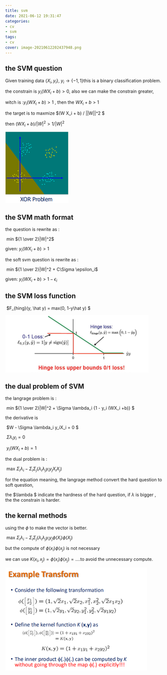 ```yaml
---
title: svm
date: 2021-06-12 19:31:47
categories:
- cv
- svm
tags:
- cv
cover: image-20210612202437948.png
---
```


## the SVM question

Given training data $\{X_i, y_i\}$, $y_i \to \{-1, 1\}$this is a binary classification problem.

the constrain is $y_i(W X_i + b) > 0$,  also we can make the constrain greater, 

witch is :$y_i (WX_i +b) > 1$ , then the $WX_i +b > 1$

the target is to maxmize $(W X_i + b) / ||W||^2 $

then ${(W X_i+b )/ |W|^2 } \gt {1 / |W|^2}$

![image-20210612202437948](svm/image-20210612202437948.png)

## the SVM math format

the question is rewrite as :

​								min ${1 \over 2}|W|^2$

given: 					$y_i (WX_i +b) > 1$ 



the soft svm question is rewrite as :

​								min ${1 \over 2}|W|^2 + C\Sigma \epsilon_i$ 

given: 					$y_i (WX_i +b) > 1 - \epsilon_i$ 



## the SVM loss function

​															$F_{hing}(y, \hat y) = max(0, 1-y\hat y) $

![image-20210612202634980](svm/image-20210612202634980.png)

## the dual problem of SVM

the langrage problem is :

​				min ${1 \over 2}|W|^2 + \Sigma \lambda_i \{1 - y_i (WX_i +b)\} $

the derivative is 

​						$W - \Sigma \lambda_i y_iX_i = 0 $

​						$\Sigma \lambda_i y_i = 0$

​						$y_i (WX_i +b) = 1$

the dual problem is :

​			           max $\Sigma_i \lambda_i-\Sigma_i \Sigma_j (\lambda_i\lambda_jy_iy_jX_iX_j)$			

for the equation meaning, the langrage method convert the hard question to soft question,

the $\lambda $ indicate the hardness of the hard question, if $\lambda$ is bigger , the the constrain is harder.

## the kernal methods

using the $\phi$ to make the vector is better. 

​					max $\Sigma_i \lambda_i-\Sigma_i \Sigma_j (\lambda_i\lambda_jy_iy_j\phi (X_i)\phi(X_j)$	

but the compute of  $\phi(x_i) \phi(x_j)$ is not necessary

we can use $K(x_i, x_j) = \phi(x_i) \phi(x_j) = ....$to avoid the unnecessary compute.

<img src="svm/image-20210612202519751.png" alt="image-20210612202519751" style="zoom:80%;" />

